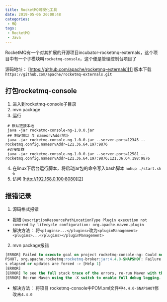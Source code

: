 ```yaml
---
title: RocketMQ可视化工具
date: 2019-05-06 20:00:48
categories: 
 - MQ
tags:
 - RocketMQ
 - Java
---
```

RocketMQ有一个对其扩展的开源项目incubator-rocketmq-externals，这个项目中有一个子模块叫`rocketmq-console`，这个便是管理控制台项目了

<!-- more -->

源码地址： [https://github.com/apache/rocketmq-externals][1]
版本下载   `https://github.com/apache/rocketmq-externals.git`

## 打包rocketmq-console
1. 进入到rocketmq-console子目录
2. mvn package
3. 运行
``` brainfuck
 # 默认链接本地
 java -jar rocketmq-console-ng-1.0.0.jar
 ## 制定端口 与 namesrvAddr地址
 java -jar rocketmq-console-ng-1.0.0.jar --server.port=12345 --rocketmq.config.namesrvAddr=121.36.64.197:9876
 #连接集群
 java -jar rocketmq-console-ng-1.0.0.jar --server.port=12581 --rocketmq.config.namesrvAddr=121.36.64.197:9876;121.36.64.198:9876
```
4. 在linux下后台运行脚本，将启动jar包的命令写入bash脚本 `nohup ./start.sh &`
5. 访问 [http://192.168.0.100:8080][2]


## 报错记录
1. 源码格式报错 
- 报错 `DescriptionResourcePathLocationType Plugin execution not covered by lifecycle configuration: org.apache.maven.plugin`
- 解决方法： 将`<plugins>...</plugins>`改为`<pluginManagement><plugins>...</plugins></pluginManagement>`
2. mvn package报错
``` sql
[ERROR] Failed to execute goal on project rocketmq-console-ng: Could not resolve dependencies for project org.apache:rocketmq-console-ng:jar:1.0.0: The following artifacts could not be resolved: org.apache.rocketmq:rocketmq-tools:jar:4.4.0-SNAPSHOT, org.apache.rocketmq:rocketmq-namesrv:jar:4.4.0-SNA
PSHOT, org.apache.rocketmq:rocketmq-broker:jar:4.4.0-SNAPSHOT: Failure to find org.apache.rocketmq:rocketmq-tools:jar:4.4.0-SNAPSHOT in http://maven.aliyun.com/nexus/content/groups/public/ was cached in the local repository, resolution will not be reattempted until the update interval of alimaven ha
s elapsed or updates are forced -> [Help 1]
[ERROR]
[ERROR] To see the full stack trace of the errors, re-run Maven with the -e switch.
[ERROR] Re-run Maven using the -X switch to enable full debug logging.
```
- 解决方法： 将项目 rocketmq-console中POM.xml文件中`4.4.0-SNAPSHOT`修改未`4.4.0`


  [1]: https://github.com/apache/rocketmq-externals
  [2]: http://192.168.0.100:8080

